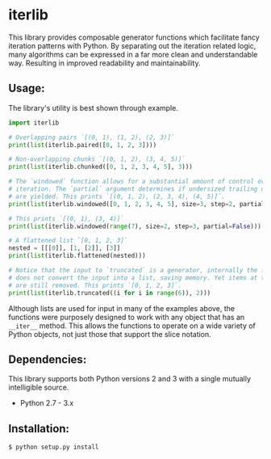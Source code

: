 iterlib
======
This library provides composable generator functions which facilitate fancy
iteration patterns with Python. By separating out the iteration related logic,
many algorithms can be expressed in a far more clean and understandable way.
Resulting in improved readability and maintainability.

## Usage:
The library's utility is best shown through example.
```python
import iterlib

# Overlapping pairs `[(0, 1), (1, 2), (2, 3)]`
print(list(iterlib.paired([0, 1, 2, 3])))

# Non-overlapping chunks `[(0, 1, 2), (3, 4, 5)]`
print(list(iterlib.chunked([0, 1, 2, 3, 4, 5], 3)))

# The `windowed` function allows for a substantial amount of control over
# iteration. The `partial` argument determines if undersized trailing chunks
# are yielded. This prints `[(0, 1, 2), (2, 3, 4), (4, 5)]`.
print(list(iterlib.windowed([0, 1, 2, 3, 4, 5], size=3, step=2, partial=True)))

# This prints `[(0, 1), (3, 4)]`
print(list(iterlib.windowed(range(7), size=2, step=3, partial=False)))

# A flattened list `[0, 1, 2, 3]`
nested = [[[0]], [1, [2]], [3]]
print(list(iterlib.flattened(nested)))

# Notice that the input to `truncated` is a generator, internally the function
# does not convert the input into a list, saving memory. Yet items at the end
# are still removed. This prints `[0, 1, 2, 3]`.
print(list(iterlib.truncated((i for i in range(6)), 2)))
```
Although lists are used for input in many of the examples above, the functions
were purposely designed to work with any object that has an `__iter__` method.
This allows the functions to operate on a wide variety of Python objects, not
just those that support the slice notation.

## Dependencies:
This library supports both Python versions 2 and 3 with a single mutually
intelligible source.
* Python 2.7 - 3.x

## Installation:
```bash
$ python setup.py install
```
